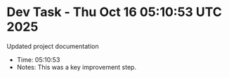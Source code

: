 # Dev Task - Thu Oct 16 05:10:53 UTC 2025
Updated project documentation
- Time: 05:10:53
- Notes: This was a key improvement step.
